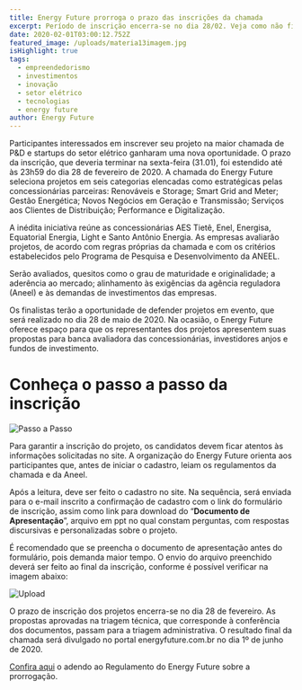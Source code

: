 ```yaml
---
title: Energy Future prorroga o prazo das inscrições da chamada
excerpt: Período de inscrição encerra-se no dia 28/02. Veja como não ficar de fora.
date: 2020-02-01T03:00:12.752Z
featured_image: /uploads/materia13imagem.jpg
isHighlight: true
tags:
  - empreendedorismo
  - investimentos
  - inovação
  - setor elétrico
  - tecnologias
  - energy future
author: Energy Future
---
```

Participantes interessados em inscrever seu projeto na maior chamada de P&D e startups do setor elétrico ganharam uma nova oportunidade. O prazo da inscrição, que deveria terminar na sexta-feira (31.01), foi estendido até às 23h59 do dia 28 de fevereiro de 2020. A chamada do Energy Future seleciona projetos em seis categorias elencadas como estratégicas pelas concessionárias parceiras: Renováveis e Storage; Smart Grid and Meter; Gestão Energética; Novos Negócios em Geração e Transmissão; Serviços aos Clientes de Distribuição; Performance e Digitalização.

A inédita iniciativa reúne as concessionárias AES Tietê, Enel, Energisa, Equatorial Energia, Light e Santo Antônio Energia. As empresas avaliarão projetos, de acordo com regras próprias da chamada e com os critérios estabelecidos pelo Programa de Pesquisa e Desenvolvimento da ANEEL.

Serão avaliados, quesitos como o grau de maturidade e originalidade; a aderência ao mercado; alinhamento às exigências da agência reguladora (Aneel) e às demandas de investimentos das empresas.

Os finalistas terão a oportunidade de defender projetos em evento, que será realizado no dia 28 de maio de 2020. Na ocasião, o Energy Future oferece espaço para que os representantes dos projetos apresentem suas propostas para banca avaliadora das concessionárias, investidores anjos e fundos de investimento.

# Conheça o passo a passo da inscrição

![Passo a Passo](/uploads/materia13passo.gif "Passo a Passo")

Para garantir a inscrição do projeto, os candidatos devem ficar atentos às informações solicitadas no site. A organização do Energy Future orienta aos participantes que, antes de iniciar o cadastro, leiam os regulamentos da chamada e da Aneel. 

Após a leitura, deve ser feito o cadastro no site. Na sequência, será enviada para o e-mail inscrito a confirmação de cadastro com o link do formulário de inscrição, assim como link para download do “**Documento de Apresentação**”, arquivo em ppt no qual constam perguntas, com respostas discursivas e personalizadas sobre o projeto.

É recomendado que se preencha o documento de apresentação antes do formulário, pois demanda maior tempo. O envio do arquivo preenchido deverá ser feito ao final da inscrição, conforme é possível verificar na imagem abaixo:

![Upload](/uploads/materia13upload.gif "Upload")

O prazo de inscrição dos projetos encerra-se no dia 28 de fevereiro. As propostas aprovadas na triagem técnica, que corresponde à conferência dos documentos, passam para a triagem administrativa. O resultado final da chamada será divulgado no portal energyfuture.com.br no dia 1º de junho de 2020.

[Confira aqui](https://drive.google.com/file/d/1xgr2EPdk7bHtJb7sSVSHMJi8WsHtrC_K/view) o adendo ao Regulamento do Energy Future sobre a prorrogação.
